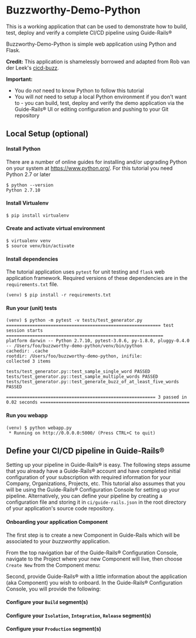 # Buzzworthy-Demo-Python
<!-- comment -->
This is a working application that can be used to demonstrate how to build, test, deploy and verify a complete CI/CD pipeline using Guide-Rails®

Buzzworthy-Demo-Python is simple web application using Python and Flask.

__Credit:__ This application is shamelessly borrowed and adapted from Rob van der Leek's [cicd-buzz](https://github.com/robvanderleek/cicd-buzz).

__Important:__
 * You do *not* need to know Python to follow this tutorial
 * You will *not* need to setup a local Python environment if you don't want to - you can build, test, deploy and verify the demo application via the Guide-Rails® UI or editing configuration and pushing to your Git repository


## Local Setup (optional)
#### Install Python

   There are a number of online guides for installing and/or upgrading Python on your system at https://www.python.org/. For this tutorial you need Python 2.7 or later

```
$ python --version
Python 2.7.10
```

#### Install Virtualenv
```
$ pip install virtualenv
```

#### Create and activate virtual environment
```
$ virtualenv venv
$ source venv/bin/activate
```

#### Install dependencies
The tutorial application uses `pytest` for unit testing and `flask` web application framework. Required versions of these dependencies are in the `requirements.txt` file.
```
(venv) $ pip install -r requirements.txt
```

#### Run your (unit) tests
```
(venv) $ python -m pytest -v tests/test_generator.py
=========================================================== test session starts ============================================================
platform darwin -- Python 2.7.10, pytest-3.0.6, py-1.8.0, pluggy-0.4.0 -- /Users/foo/buzzworthy-demo-python/venv/bin/python
cachedir: .cache
rootdir: /Users/foo/buzzworthy-demo-python, inifile:
collected 3 items

tests/test_generator.py::test_sample_single_word PASSED
tests/test_generator.py::test_sample_multiple_words PASSED
tests/test_generator.py::test_generate_buzz_of_at_least_five_words PASSED

========================================================= 3 passed in 0.02 seconds =========================================================
```
#### Run you webapp
```
(venv) $ python webapp.py
 * Running on http://0.0.0.0:5000/ (Press CTRL+C to quit)
```

## Define your CI/CD pipeline in Guide-Rails®
Setting up your pipeline in Guide-Rails® is easy. The following steps assume that you already have a Guide-Rails® account and have completed initial configuration of your subscription with required information for your Company, Organizations, Projects, etc. This tutorial also assumes that you will be using the Guide-Rails® Configuration Console for setting up your pipeline. Alternatively, you can define your pipeline by creating a  configuration file and storing it in `ci/guide-rails.json` in the root directory of your application's source code repository.

#### Onboarding your application Component
The first step is to create a new Component in Guide-Rails which will be associated to your *buzzworthy* application.

From the top navigation bar of the Guide-Rails® Configuration Console, navigate to the Project where your new Component will live, then choose `Create New` from the Component menu:


Second, provide Guide-Rails® with a little information about the application (aka Component) you wish to onboard. In the Guide-Rails® Configuration Console, you will provide the following:



#### Configure your `Build` segment(s)


#### Configure your `Isolation`, `Integration`, `Release` segment(s)


#### Configure your `Production` segment(s)
